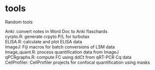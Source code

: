 # tools
Random tools 

Anki: convert notes in Word Doc to Anki flaschards\
cyrpto.R: generate crpyto P/L for turbotax \
ELISA.R: calculate and plot ELISA data \
ImageJ: Fiji macros for batch conversions of LSM data \
Image_quant.R: process quantification data from ImageJ \
qPCRgraphs.R: compute FC using ddCt from qRT-PCR Cq data\
CellProfiler: CellProfiler projects for confocal quantification using masks
